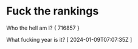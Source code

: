 # Fuck the rankings

Who the hell am I?
{ 716857 }

What fucking year is it?
[ 2024-01-09T07:07:35Z ]
